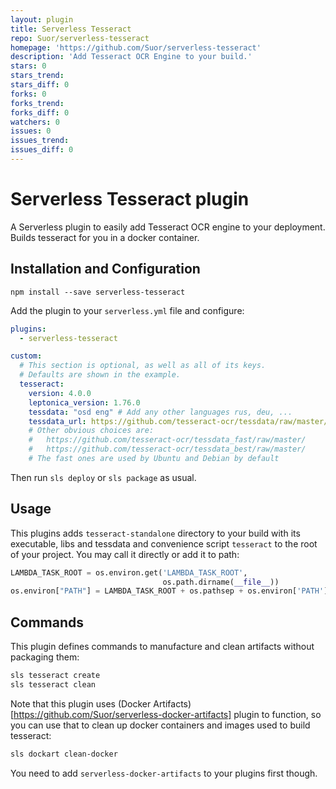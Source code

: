 ```yaml
---
layout: plugin
title: Serverless Tesseract
repo: Suor/serverless-tesseract
homepage: 'https://github.com/Suor/serverless-tesseract'
description: 'Add Tesseract OCR Engine to your build.'
stars: 0
stars_trend: 
stars_diff: 0
forks: 0
forks_trend: 
forks_diff: 0
watchers: 0
issues: 0
issues_trend: 
issues_diff: 0
---
```



# Serverless Tesseract plugin

A Serverless plugin to easily add Tesseract OCR engine to your deployment. Builds tesseract for you in a docker container.


## Installation and Configuration

```
npm install --save serverless-tesseract
```

Add the plugin to your `serverless.yml` file and configure:

```yaml
plugins:
  - serverless-tesseract

custom:
  # This section is optional, as well as all of its keys.
  # Defaults are shown in the example.
  tesseract:
    version: 4.0.0
    leptonica_version: 1.76.0
    tessdata: "osd eng" # Add any other languages rus, deu, ...
    tessdata_url: https://github.com/tesseract-ocr/tessdata/raw/master/
    # Other obvious choices are:
    #   https://github.com/tesseract-ocr/tessdata_fast/raw/master/
    #   https://github.com/tesseract-ocr/tessdata_best/raw/master/
    # The fast ones are used by Ubuntu and Debian by default
```

Then run `sls deploy` or `sls package` as usual.


## Usage

This plugins adds `tesseract-standalone` directory to your build with its executable, libs and tessdata and convenience script `tesseract` to the root of your project. You may call it directly or add it to path:

```python
LAMBDA_TASK_ROOT = os.environ.get('LAMBDA_TASK_ROOT',
                                  os.path.dirname(__file__))
os.environ["PATH"] = LAMBDA_TASK_ROOT + os.pathsep + os.environ['PATH']
```


## Commands

This plugin defines commands to manufacture and clean artifacts without packaging them:

```bash
sls tesseract create
sls tesseract clean
```

Note that this plugin uses (Docker Artifacts)[https://github.com/Suor/serverless-docker-artifacts] plugin to function, so you can use that to clean up docker containers and images used to build tesseract:

```bash
sls dockart clean-docker
```

You need to add `serverless-docker-artifacts` to your plugins first though.
